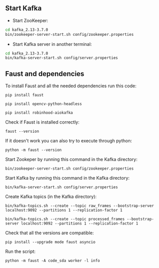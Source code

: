 ## Start Kafka
* Start ZooKeeper:

```bash
cd kafka_2.13-3.7.0 
bin/zookeeper-server-start.sh config/zookeeper.properties
```

* Start Kafka server in another terminal:
```bash
cd kafka_2.13-3.7.0 
bin/kafka-server-start.sh config/server.properties
```




## Faust and dependencies 
To install Faust and all the needed dependencies run this code:

`pip install faust`

`pip install opencv-python-headless`

`pip install robinhood-aiokafka`

Check if Faust is installed correctly:

`faust --version`

If it doesn't work you can also try to execute through python:

`python -m faust --version`

Start Zookeper by running this command in the Kafka directory:

`bin/zookeeper-server-start.sh config/zookeeper.properties`

Start Kafka by running this command in the Kafka directory:

`bin/kafka-server-start.sh config/server.properties`

Create Kafka topics (in the Kafka directory):

`bin/kafka-topics.sh --create --topic raw_frames --bootstrap-server localhost:9092 --partitions 1 --replication-factor 1`

`bin/kafka-topics.sh --create --topic processed_frames --bootstrap-server localhost:9092 --partitions 1 --replication-factor 1`

Check that all the versions are compatible:

`pip install --upgrade mode faust asyncio`

Run the script:

`python -m faust -A code_sda worker -l info`
